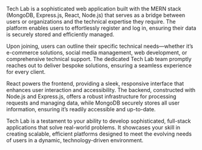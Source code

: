 Tech Lab is a sophisticated web application built with the MERN stack (MongoDB, Express.js, React, Node.js) that serves as a bridge between users or organizations and the technical expertise they require. The platform enables users to effortlessly register and log in, ensuring their data is securely stored and efficiently managed.

Upon joining, users can outline their specific technical needs—whether it’s e-commerce solutions, social media management, web development, or comprehensive technical support. The dedicated Tech Lab team promptly reaches out to deliver bespoke solutions, ensuring a seamless experience for every client.

React powers the frontend, providing a sleek, responsive interface that enhances user interaction and accessibility. The backend, constructed with Node.js and Express.js, offers a robust infrastructure for processing requests and managing data, while MongoDB securely stores all user information, ensuring it’s readily accessible and up-to-date.

Tech Lab is a testament to your ability to develop sophisticated, full-stack applications that solve real-world problems. It showcases your skill in creating scalable, efficient platforms designed to meet the evolving needs of users in a dynamic, technology-driven environment.
